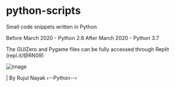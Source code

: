 # python-scripts
Small code snippets written in Python

Before March 2020 - Python 2.6
After March 2020 - Python 3.7

The GUIZero and Pygame files can be fully accessed through Replit (repl.it/@RN09)

![image](https://user-images.githubusercontent.com/55329600/121582476-f9982d80-ca26-11eb-8bfd-212852a01df0.png)

| By Rujul Nayak
‹--Python--›
